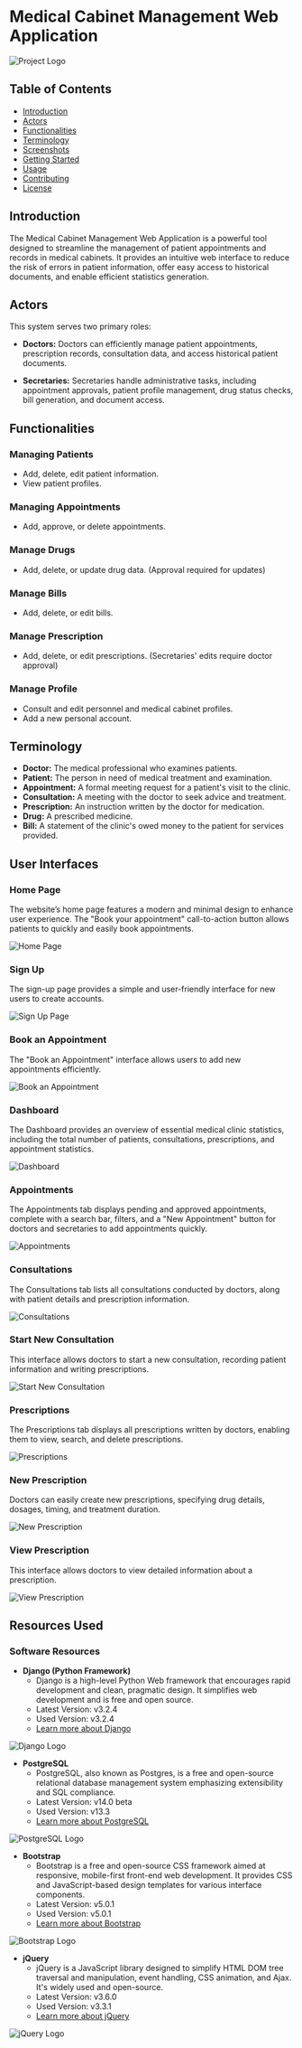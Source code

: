 # Medical Cabinet Management Web Application

![Project Logo](link-to-your-logo-or-banner.png)

## Table of Contents
- [Introduction](#introduction)
- [Actors](#actors)
- [Functionalities](#functionalities)
- [Terminology](#terminology)
- [Screenshots](#screenshots)
- [Getting Started](#getting-started)
- [Usage](#usage)
- [Contributing](#contributing)
- [License](#license)

## Introduction
The Medical Cabinet Management Web Application is a powerful tool designed to streamline the management of patient appointments and records in medical cabinets. It provides an intuitive web interface to reduce the risk of errors in patient information, offer easy access to historical documents, and enable efficient statistics generation.

## Actors
This system serves two primary roles:

- **Doctors:** Doctors can efficiently manage patient appointments, prescription records, consultation data, and access historical patient documents.

- **Secretaries:** Secretaries handle administrative tasks, including appointment approvals, patient profile management, drug status checks, bill generation, and document access.

## Functionalities
### Managing Patients
- Add, delete, edit patient information.
- View patient profiles.

### Managing Appointments
- Add, approve, or delete appointments.

### Manage Drugs
- Add, delete, or update drug data. (Approval required for updates)

### Manage Bills
- Add, delete, or edit bills.

### Manage Prescription
- Add, delete, or edit prescriptions. (Secretaries' edits require doctor approval)

### Manage Profile
- Consult and edit personnel and medical cabinet profiles.
- Add a new personal account.

## Terminology
- **Doctor:** The medical professional who examines patients.
- **Patient:** The person in need of medical treatment and examination.
- **Appointment:** A formal meeting request for a patient's visit to the clinic.
- **Consultation:** A meeting with the doctor to seek advice and treatment.
- **Prescription:** An instruction written by the doctor for medication.
- **Drug:** A prescribed medicine.
- **Bill:** A statement of the clinic's owed money to the patient for services provided.

## User Interfaces

### Home Page
The website’s home page features a modern and minimal design to enhance user experience. The "Book your appointment" call-to-action button allows patients to quickly and easily book appointments.

![Home Page](link-to-home-page-screenshot.png) <!-- You can add a screenshot image here -->

### Sign Up
The sign-up page provides a simple and user-friendly interface for new users to create accounts.

![Sign Up Page](link-to-sign-up-screenshot.png) <!-- You can add a screenshot image here -->

### Book an Appointment
The "Book an Appointment" interface allows users to add new appointments efficiently.

![Book an Appointment](link-to-appointment-screenshot.png) <!-- You can add a screenshot image here -->

### Dashboard
The Dashboard provides an overview of essential medical clinic statistics, including the total number of patients, consultations, prescriptions, and appointment statistics.

![Dashboard](link-to-dashboard-screenshot.png) <!-- You can add a screenshot image here -->

### Appointments
The Appointments tab displays pending and approved appointments, complete with a search bar, filters, and a "New Appointment" button for doctors and secretaries to add appointments quickly.

![Appointments](link-to-appointments-screenshot.png) <!-- You can add a screenshot image here -->

### Consultations
The Consultations tab lists all consultations conducted by doctors, along with patient details and prescription information.

![Consultations](link-to-consultations-screenshot.png) <!-- You can add a screenshot image here -->

### Start New Consultation
This interface allows doctors to start a new consultation, recording patient information and writing prescriptions.

![Start New Consultation](link-to-start-consultation-screenshot.png) <!-- You can add a screenshot image here -->

### Prescriptions
The Prescriptions tab displays all prescriptions written by doctors, enabling them to view, search, and delete prescriptions.

![Prescriptions](link-to-prescriptions-screenshot.png) <!-- You can add a screenshot image here -->

### New Prescription
Doctors can easily create new prescriptions, specifying drug details, dosages, timing, and treatment duration.

![New Prescription](link-to-new-prescription-screenshot.png) <!-- You can add a screenshot image here -->

### View Prescription
This interface allows doctors to view detailed information about a prescription.

![View Prescription](link-to-view-prescription-screenshot.png) <!-- You can add a screenshot image here -->


## Resources Used

### Software Resources

- **Django (Python Framework)**
  - Django is a high-level Python Web framework that encourages rapid development and clean, pragmatic design. It simplifies web development and is free and open source.
  - Latest Version: v3.2.4
  - Used Version: v3.2.4
  - [Learn more about Django](https://www.djangoproject.com/)

![Django Logo](link-to-django-logo.png) <!-- You can add an image of the Django logo -->

- **PostgreSQL**
  - PostgreSQL, also known as Postgres, is a free and open-source relational database management system emphasizing extensibility and SQL compliance.
  - Latest Version: v14.0 beta
  - Used Version: v13.3
  - [Learn more about PostgreSQL](https://www.postgresql.org/)

![PostgreSQL Logo](link-to-postgresql-logo.png) <!-- You can add an image of the PostgreSQL logo -->

- **Bootstrap**
  - Bootstrap is a free and open-source CSS framework aimed at responsive, mobile-first front-end web development. It provides CSS and JavaScript-based design templates for various interface components.
  - Latest Version: v5.0.1
  - Used Version: v5.0.1
  - [Learn more about Bootstrap](https://getbootstrap.com/)

![Bootstrap Logo](link-to-bootstrap-logo.png) <!-- You can add an image of the Bootstrap logo -->

- **jQuery**
  - jQuery is a JavaScript library designed to simplify HTML DOM tree traversal and manipulation, event handling, CSS animation, and Ajax. It's widely used and open-source.
  - Latest Version: v3.6.0
  - Used Version: v3.3.1
  - [Learn more about jQuery](https://jquery.com/)

![jQuery Logo](link-to-jquery-logo.png) <!-- You can add an image of the jQuery logo -->

